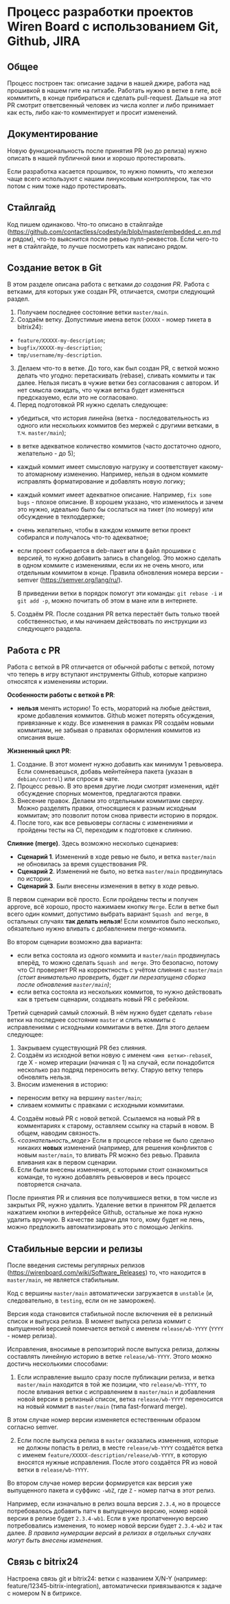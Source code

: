 Процесс разработки проектов Wiren Board с использованием Git, Github, JIRA
============================

Общее
-------------

Процесс построен так: описание задачи в нашей джире, работа над прошивкой в нашем гите на гитхабе. 
Работать нужно в ветке в гите, всё коммитить, в конце прибираться и сделать pull-request. 
Дальше на этот PR смотрит ответсвенный человек из числа коллег и либо принимает как есть, либо как-то комментирует и просит изменений.


Документирование
-------------------------
Новую функциональность после принятия PR (но до релиза) нужно описать в нашей публичной вики и хорошо протестировать. 

Если разработка касается прошивок, то нужно помнить, что железки чаще всего используют с нашим линуксовым контроллером, так что потом с ним тоже надо протестировать.


Стайлгайд
------------
Код пишем одинаково. Что-то описано в стайлгайде (https://github.com/contactless/codestyle/blob/master/embedded_c.en.md и рядом), что-то выяснится после ревью пулл-реквестов. Если чего-то нет в стайлгайде, то лучше посмотреть как написано рядом.


Создание веток в Git
--------------------

В этом разделе описана работа с ветками _до создания PR_. Работа с ветками, для которых уже создан PR, отличается, смотри следующий раздел.

  1. Получаем последнее состояние ветки `master/main`.
  2. Создаём ветку. Допустимые имена веток (`XXXXX` - номер тикета в bitrix24):

  - `feature/XXXXX-my-description`;
  - `bugfix/XXXXX-my-description`;
  - `tmp/username/my-description`.

  3. Делаем что-то в ветке. До того, как был создан PR, с веткой можно делать что угодно: перетаскивать (rebase), сливать коммиты и так далее.
     Нельзя писать в чужие ветки без согласования с автором. И нет смысла ожидать, что чужая ветка будет изменяться предсказуемо, если это
     не согласовано.
  4. Перед подготовкой PR нужно сделать следующее:

  - убедиться, что история линейна (ветка - последовательность из одного или нескольких коммитов без мержей с другими ветками, в т.ч. `master/main`);
  - в ветке адекватное количество коммитов (часто достаточно одного, желательно - до 5);
  - каждый коммит имеет смысловую нагрузку и соответствует какому-то атомарному изменению. Например, нельзя в одном коммите исправлять
    форматирование и добавлять новую логику;
  - каждый коммит имеет адекватное описание. Например, `fix some bugs` - плохое описание. В хорошем указано, что изменилось и зачем это нужно,
    идеально было бы сослаться на тикет (по номеру) или обсуждение в техподдержке;
  - очень желательно, чтобы в каждом коммите ветки проект собирался и получалось что-то адекватное;
  - если проект собирается в deb-пакет или в файл прошивки с версией, то нужно добавить запись в changelog. Это можно сделать в одном коммите с
    изменениями, если их не очень много, или отдельным коммитом в конце. Правила обновления номера версии - semver (https://semver.org/lang/ru/).

    В приведении ветки в порядок помогут эти команды: `git rebase -i` и `git add -p`, можно почитать об этом в мане или в интернете.

  5. Создаём PR. После создания PR ветка перестаёт быть только твоей собственностью, и мы начинаем действовать по инструкции из следующего раздела.

Работа с PR
-----------

Работа с веткой в PR отличается от обычной работы с веткой, потому что теперь в игру вступают инструменты Github,
которые капризно относятся к изменениям истории.

**Особенности работы с веткой в PR**:

  - **нельзя** менять историю! То есть, мораторий на любые действия, кроме добавления коммитов.
    Github может потерять обсуждения, привязанные к коду. Все изменения в рамках PR создаём новыми коммитами,
    не забывая о правилах оформления коммитов из описания выше.

**Жизненный цикл PR**:

  1. Создание. В этот момент нужно добавить как минимум 1 ревьювера. Если сомневаешься, добавь мейнтейнера пакета (указан в `debian/control`) или спроси в чате.
  2. Процесс ревью. В это время другие люди смотрят изменения, идёт обсуждение спорных моментов, предлагаются правки.
  3. Внесение правок. Делаем это отдельными коммитами сверху. Можно разделять правки, относящиеся к разным исходным коммитам; это позволит
     потом снова привести историю в порядок.
  4. После того, как все ревьюверы согласны с изменениями и пройдены тесты на CI, переходим к подготовке к слиянию.

**Слияние (merge)**. Здесь возможно несколько сценариев:

  - **Сценарий 1**. Изменений в ходе ревью не было, и ветка `master/main` не обновилась за время существования PR.
  - **Сценарий 2**. Изменений не было, но ветка `master/main` продвинулась по истории.
  - **Сценарий 3**. Были внесены изменения в ветку в ходе ревью.

В первом сценарии всё просто. Если пройдены тесты и получен approve, всё хорошо, просто нажимаем кнопку `Merge`.
Если в ветке был всего один коммит, допустимо выбрать вариант `Squash and merge`, в остальных случаях **так делать нельзя**!
Если коммитов было несколько, обязательно нужно вливать с добавлением merge-коммита.

Во втором сценарии возможно два варианта:

 - если ветка состояла из одного коммита и `master/main` продвинулась вперёд, то можно сделать `Squash and merge`. Это безопасно,
   потому что CI проверяет PR на корректность с учётом слияния с `master/main` _(стоит внимательно проверить, будет ли перезапущена
   сборка после обновления `master/main`)_;
 - если ветка состояла из нескольких коммитов, то нужно действовать как в третьем сценарии, создавать новый PR с ребейзом.

Третий сценарий самый сложный. В нём нужно будет сделать `rebase` ветки на последнее состояние `master` и слить коммиты с исправлениями
с исходными коммитами в ветке. Для этого делаем следующее:

  1. Закрываем существующий PR без слияния.
  2. Создаём из исходной ветки новую с именем `<имя ветки>-rebaseX`, где X - номер итерации (начиная с 1) на случай, если понадобится
     несколько раз подряд переносить ветку. Старую ветку теперь обновлять нельзя.
  3. Вносим изменения в историю:

  - переносим ветку на вершину `master/main`;
  - сливаем коммиты с правками с исходными коммитами.

  4. Создаём новый PR с новой веткой. Ссылаемся на новый PR в комментариях к старому, оставляем ссылку на старый в новом.
     В общем, наводим связность.
  5. _<сознательность\_моде>_ Если в процессе rebase не было сделано никаких **новых** изменений (например, для решения
    конфликтов с новым `master/main`, то вливать PR можно без ревью. Правила вливания как в первом сценарии.
  6. Если были внесены изменения, с которыми стоит ознакомиться команде, то нужно добавлять ревьюверов и весь процесс повторяется сначала.

После принятия PR и слияния все получившиеся ветки, в том числе из закрытых PR, нужно удалить. Удаление ветки в
принятом PR делается нажатием кнопки в интерфейсе Github, остальные же пока нужно удалить вручную. В качестве задачи для
того, кому будет не лень, можно предложить автоматизировать это с помощью Jenkins.

Стабильные версии и релизы
--------------------------

После введения системы регулярных релизов (https://wirenboard.com/wiki/Software_Releases) то, что находится в `master/main`, не является стабильным.

Код с вершины `master/main` автоматически загружается в `unstable` (и, следовательно, в `testing`, если он не заморожен).

Версия кода становится стабильной после включения её в релизный список и выпуска релиза. В момент выпуска релиза коммит с выпущенной
версией помечается веткой с именем `release/wb-YYYY` (`YYYY` - номер релиза).

Исправления, вносимые в репозиторий после выпуска релиза, должны составлять линейную историю в ветке `release/wb-YYYY`.
Этого можно достичь несколькими способами:

 1. Если исправление вышло сразу после публикации релиза, и ветка `master/main` находится в той же позиции, что `release/wb-YYYY`,
    то после вливания ветки с исправлением в `master/main` и добавления новой версии в релизный список, ветка `release/wb-YYYY`
    переносится на новый коммит в `master/main` (типа fast-forward merge).

В этом случае номер версии изменяется естественным образом согласно semver.


 2. Если после выпуска релиза в `master` оказались изменения, которые не должны попасть в релиз, в месте `release/wb-YYYY` создаётся
    ветка с именем `feature/XXXXX-description/release/wb-YYYY`, в которую вносятся нужные исправления. После этого создаётся PR
    из новой ветки в `release/wb-YYYY`.

Во втором случае номер версии формируется как версия уже выпущенного пакета и суффикс `-wbZ`, где `Z` - номер патча в этот релиз.

Например, если изначально в релиз вошла версия `2.3.4`, но в процессе потребовалось добавить патч в выпущенную версию,
номер новой версии в релизе будет `2.3.4-wb1`. Если в уже пропатченную версию потребовались изменения, то номер новой
версии будет `2.3.4-wb2` и так далее. _В правила нумерации версий в релизах в отдельных случаях могут быть внесены изменения_.


Связь с bitrix24
----------------

Настроена связь git и bitrix24: ветки с названием X/N-Y (например: feature/12345-bitrix-integration), автоматически привязываются к задаче с номером N в битриксе. 

